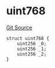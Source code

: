 # uint768
[Git Source](https://github.com/thrackle-io/uint1024/blob/de533978886e948519d62c7bc35e591ac86bf087/src/UintTypes.sol)


```solidity
struct uint768 {
    uint256 _0;
    uint256 _1;
    uint256 _2;
}
```

